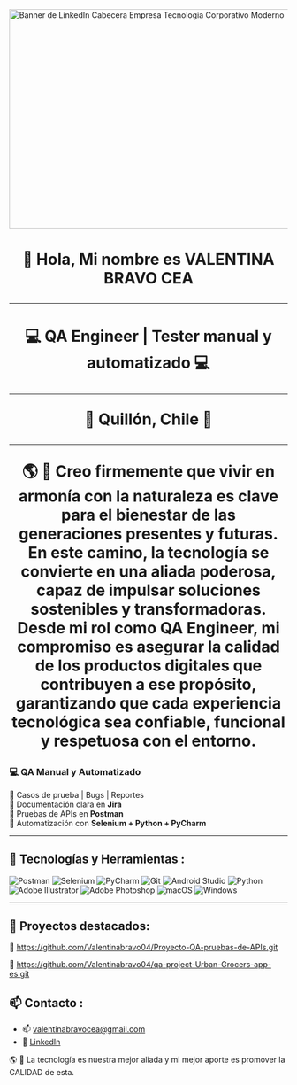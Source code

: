 <img width="1584" height="396" alt="Banner de LinkedIn Cabecera Empresa Tecnologia Corporativo Moderno" src="https://github.com/user-attachments/assets/d740f97f-ccd4-4f38-b553-0aea5cd35111" />


<h1 align="center"> 👋 Hola, Mi nombre es VALENTINA BRAVO CEA  

---
  
<h1 align="center"> 💻 QA Engineer | Tester manual y automatizado 💻

---

📍   Quillón, Chile 🌄 


---

🌎 🌱 Creo firmemente que vivir en armonía con la naturaleza es clave para el bienestar de las generaciones presentes y futuras. En este camino, la tecnología se convierte en una aliada poderosa, capaz de impulsar soluciones sostenibles y transformadoras. Desde mi rol como QA Engineer, mi compromiso es asegurar la calidad de los productos digitales que contribuyen a ese propósito, garantizando que cada experiencia tecnológica sea confiable, funcional y respetuosa con el entorno.






###  💻 QA Manual y Automatizado

🧪 Casos de prueba | Bugs | Reportes  
📌 Documentación clara en **Jira**   
🔁 Pruebas de APIs en **Postman**  
🤖 Automatización con **Selenium + Python + PyCharm**  

---

## 🚀 Tecnologías y Herramientas :

![Postman](https://img.shields.io/badge/Postman-orange?style=flat&logo=postman&logoColor=white)
![Selenium](https://img.shields.io/badge/Selenium-43B02A?style=flat&logo=selenium&logoColor=white)
![PyCharm](https://img.shields.io/badge/PyCharm-green?style=flat&logo=jetbrains&logoColor=white)
![Git](https://img.shields.io/badge/Git-F05032?style=flat&logo=git&logoColor=white)
![Android Studio](https://img.shields.io/badge/Android%20Studio-3DDC84?style=flat&logo=androidstudio&logoColor=white)
![Python](https://img.shields.io/badge/Python-3776AB?style=flat&logo=python&logoColor=white)
![Adobe Illustrator](https://img.shields.io/badge/adobe%20illustrator-%23FF9A00.svg?style=for-the-badge&logo=adobe%20illustrator&logoColor=white)
![Adobe Photoshop](https://img.shields.io/badge/adobe%20photoshop-%2331A8FF.svg?style=for-the-badge&logo=adobe%20photoshop&logoColor=white)
![macOS](https://img.shields.io/badge/mac%20os-000000?style=for-the-badge&logo=macos&logoColor=F0F0F0)
![Windows](https://img.shields.io/badge/Windows-0078D6?style=for-the-badge&logo=windows&logoColor=white)

---

## 📂 Proyectos destacados:

🔗 https://github.com/Valentinabravo04/Proyecto-QA-pruebas-de-APIs.git


🔗 https://github.com/Valentinabravo04/qa-project-Urban-Grocers-app-es.git


## 📫 Contacto :

- 📫 valentinabravocea@gmail.com
- 🔗 [LinkedIn](https://www.linkedin.com/in/valentinabravocea/)
 
🌎 🌱 La tecnología es nuestra mejor aliada y mi mejor aporte es promover la CALIDAD de esta. 
